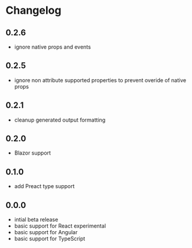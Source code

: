 # Changelog

## 0.2.6
- ignore native props and events

## 0.2.5
- ignore non attribute supported properties to prevent overide of native props

## 0.2.1
- cleanup generated output formatting

## 0.2.0
- Blazor support

## 0.1.0
- add Preact type support

## 0.0.0

- intial beta release
- basic support for React experimental
- basic support for Angular
- basic support for TypeScript
